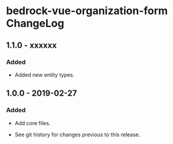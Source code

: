 # bedrock-vue-organization-form ChangeLog

## 1.1.0 - xxxxxx

### Added
- Added new entity types.

## 1.0.0 - 2019-02-27

### Added
- Add core files.

- See git history for changes previous to this release.
